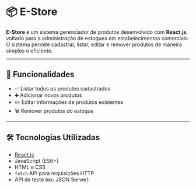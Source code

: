 # 📦 E-Store

**E-Store** é um sistema gerenciador de produtos desenvolvido com **React.js**, voltado para a administração de estoques em estabelecimentos comerciais. O sistema permite cadastrar, listar, editar e remover produtos de maneira simples e eficiente.

---

## 🚀 Funcionalidades

- ✅ Listar todos os produtos cadastrados  
- ➕ Adicionar novos produtos  
- ✏️ Editar informações de produtos existentes  
- 🗑️ Remover produtos do estoque  

---

## 🛠️ Tecnologias Utilizadas

- [React.js](https://reactjs.org/)
- JavaScript (ES6+)
- HTML e CSS
- `fetch` API para requisições HTTP
- API de teste (ex: JSON Server)